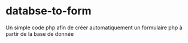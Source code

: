 # databse-to-form
Un simple code php afin de créer automatiquement un formulaire php à partir de la base de donnée
